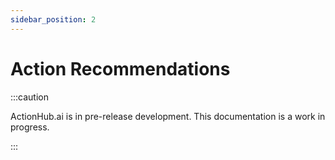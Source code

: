 ```yaml
---
sidebar_position: 2
---
```


# Action Recommendations

:::caution

ActionHub.ai is in pre-release development. This documentation is a work in progress.

:::

